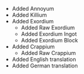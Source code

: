 - Added Annoyum
- Added Killium
- Added Exordium
  - Added Raw Exordium
  - Added Exordium Ingot
  - Added Exordium Block
- Added Crappium
  - Added Raw Crappium
- Added English translation
- Added German translation